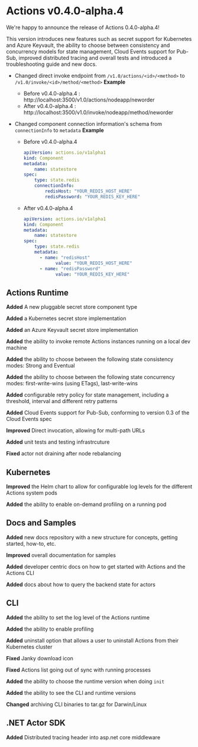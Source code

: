 # Actions v0.4.0-alpha.4

We're happy to announce the release of Actions 0.4.0-alpha.4!

This version introduces new features such as secret support for Kubernetes and Azure Keyvault, the ability to choose between consistency and concurrency models for state management, Cloud Events support for Pub-Sub, improved distributed tracing and overall tests and introduced a troubleshooting guide and new docs.

* Changed direct invoke endpoint from `/v1.0/actions/<id>/<method>` to `/v1.0/invoke/<id>/method/<method>`
  **Example**
  - Before v0.4.0-alpha.4 : http://localhost:3500/v1.0/actions/nodeapp/neworder
  - After v0.4.0-alpha.4 : http://localhost:3500/v1.0/invoke/nodeapp/method/neworder

* Changed component connection information's schema from `connectionInfo` to `metadata`
  **Example**
  - Before v0.4.0-alpha.4
    ```yaml
    apiVersion: actions.io/v1alpha1
    kind: Component
    metadata:
        name: statestore
    spec:
        type: state.redis
        connectionInfo:
            redisHost: "YOUR_REDIS_HOST_HERE"
            redisPassword: "YOUR_REDIS_KEY_HERE"
    ```

  - After v0.4.0-alpha.4
    ```yaml
    apiVersion: actions.io/v1alpha1
    kind: Component
    metadata:
        name: statestore
    spec:
        type: state.redis
        metadata:
          - name: "redisHost"
                value: "YOUR_REDIS_HOST_HERE"
          - name: "redisPassword"
                value: "YOUR_REDIS_KEY_HERE"

## Actions Runtime

**Added** A new pluggable secret store component type

**Added** a Kubernetes secret store implementation

**Added** an Azure Keyvault secret store implementation

**Added** the ability to invoke remote Actions instances running on a local dev machine

**Added** the ability to choose between the following state consistency modes: Strong and Eventual

**Added** the ability to choose between the following state concurrency modes: first-write-wins (using ETags), last-write-wins

**Added** configurable retry policy for state management, including a threshold, interval and different retry patterns

**Added** Cloud Events support for Pub-Sub, conforming to version 0.3 of the Cloud Events spec

**Improved** Direct invocation, allowing for multi-path URLs

**Added** unit tests and testing infrastrcuture

**Fixed** actor not draining after node rebalancing

## Kubernetes

**Improved** the Helm chart to allow for configurable log levels for the different Actions system pods

**Added** the ability to enable on-demand profiling on a running pod


## Docs and Samples

**Added** new docs repository with a new structure for concepts, getting started, how-to, etc.

**Improved** overall documentation for samples

**Added** developer centric docs on how to get started with Actions and the Actions CLI

**Added** docs about how to query the backend state for actors


## CLI

**Added** the ability to set the log level of the Actions runtime

**Added** the ability to enable profiling

**Added** uninstall option that allows a user to uninstall Actions from their Kubernetes cluster

**Fixed** Janky download icon

**Fixed** Actions list going out of sync with running processes

**Added** the ability to choose the runtime version when doing `init`

**Added** the ability to see the CLI and runtime versions

**Changed** archiving CLI binaries to tar.gz for Darwin/Linux

## .NET Actor SDK

**Added** Distributed tracing header into asp.net core middleware